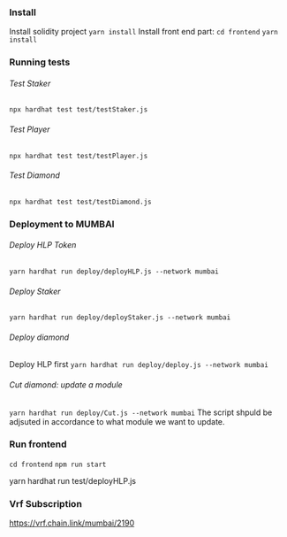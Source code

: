 ### Install

Install solidity project
`yarn install`
Install front end part:
`cd frontend`
`yarn install`

### Running tests

###### Test Staker

`npx hardhat test test/testStaker.js`

###### Test Player

`npx hardhat test test/testPlayer.js`

###### Test Diamond

`npx hardhat test test/testDiamond.js`

### Deployment to MUMBAI

###### Deploy HLP Token

`yarn hardhat run deploy/deployHLP.js --network mumbai`

###### Deploy Staker

`yarn hardhat run deploy/deployStaker.js --network mumbai`

###### Deploy diamond

Deploy HLP first
`yarn hardhat run deploy/deploy.js --network mumbai`

###### Cut diamond: update a module

`yarn hardhat run deploy/Cut.js --network mumbai`
The script shpuld be adjsuted in accordance to what module we want to update.

### Run frontend

`cd frontend`
`npm run start`

yarn hardhat run test/deployHLP.js

### Vrf Subscription

https://vrf.chain.link/mumbai/2190
